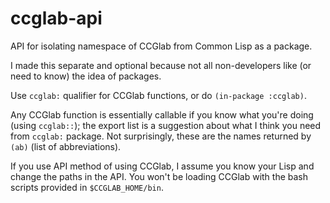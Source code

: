 # ccglab-api
API for isolating namespace of CCGlab from Common Lisp as a package.

I made this separate and optional because not all non-developers like (or need to know) the idea of packages.

Use <code>ccglab:</code> qualifier for CCGlab functions, 
or do <code>(in-package :ccglab)</code>.

Any CCGlab function is essentially callable if you know what you're doing (using <code>ccglab::</code>); 
the export list is a suggestion about what I think you need from <code>ccglab:</code> package. Not surprisingly, these are the names
returned by <code>(ab)</code> (list of abbreviations).

If you use API method of using CCGlab, I assume you know your Lisp and change the paths in the API.
You won't be loading CCGlab with the bash scripts provided in <code>$CCGLAB_HOME/bin</code>.

